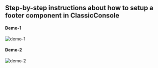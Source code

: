 ## Step-by-step instructions about how to setup a footer component in ClassicConsole


#### Demo-1
![demo-1](./img/chatter-live-feed-2.gif)

#### Demo-2
![demo-2](./img/chatter-group-creation-1.gif)


